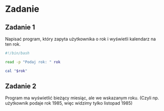# Zadanie

## Zadanie 1

Napisać program, który zapyta użytkownika o rok i wyświetli kalendarz na ten rok.

```bash
#!/bin/bash

read -p "Podaj rok: " rok

cal "$rok"
```

## Zadanie 2

Program ma wyświetlić bieżący miesiąc, ale we wskazanym roku. (Czyli np. użytkownik podaje rok 1985, więc widzimy tylko listopad 1985)
